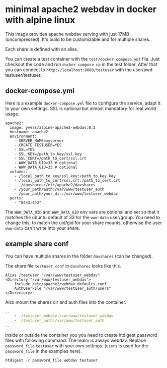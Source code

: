 # minimal apache2 webdav in docker with alpine linux

This image provides apache webdav serving with just 17MB (uncompressed).
It's build to be customizable and for multiple shares.

Each share is defined with an alias.

You can create a test container with the `test/docker-compose.yml` file.
Just checkout the code and run `docker-compose up` in the test folder.
After that you can connect to `http://localhost:8080/testuser` with
the user/pwd testuser/testuser.

## docker-compose.yml

Here is a example `docker-compose.yml` file to configure the service,
adapt it to your own settings. SSL is optional but almost mandatory for real world usage.

```
apache2:
  image: yvess/alpine-apache2-webdav:0.1
  hostname: apache2
  environment:
    - SERVER_NAME=myserver
    - CREATE_TESTUSER=YES
    - SSL=YES
    - SSL_KEY=/path_to_key/ssl.key
    - SSL_CERT=/path_to_cert/ssl.crt
    - WWW_DATA_UID=33 # optional
    - WWW_DATA_GID=33 # optional
  volumes:
    - /local_path_to_key/ssl.key:/path_to_key.key
    - /local_path_to_cert/ssl.crt:/path_to_cert.crt
    - ./davshares:/etc/apache2/davshares
    - /your_path/auth:/var/www/testuser_auth
    - /your_path/your_dir:/var/www/testuser_webdav
  ports:
    - "8443:443"
```

The `WWW_DATA_UID` and `WWW_DATA_GID` env vars are optional and set so that it matches the ubuntu default of
33 for the `www-data` user/group. You need to change this, to match the uid/gid for your share mounts,
otherwise the user `www-data` can't write into your share.

## example share conf

You can have multiple shares in the folder `davshares` (can be changed).

The share file `testuser.conf` in `davshares` looks like this.

```apacheconf
Alias /testuser "/var/www/testuser_webdav"
<Directory "/var/www/testuser_webdav">
    Include /etc/apache2/webdav_defaults.conf
    AuthUserFile "/var/www/testuser_auth/users"
</Directory>
```

Also mount the shares dir and auth files into the container.

```yaml
..
    - ./testuser_webdav:/var/www/testuser_webdav
    - ./testuser_auth:/var/www/testuser_auth
..
```

Inside or outside the container you you need to create htdigest password files with following command.
The realm is always webdav. Replace `password_file` `testuser` with your own settings.
(`users` is used for the `password_file` in the examples here).

```bash
htdigest -c password_file webdav testuser
```
